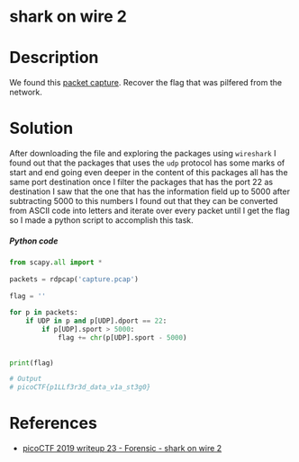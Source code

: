 # shark on wire 2

# Description
We found this [packet capture](https://jupiter.challenges.picoctf.org/static/b506393b6f9d53b94011df000c534759/capture.pcap). Recover the flag that was pilfered from the network.
# Solution
After downloading the file and exploring the packages using ```wireshark``` I found out that the packages that uses the ```udp``` protocol has some marks of start and end going even deeper in the content of this packages all has the same port destination once I filter the packages that has the port 22 as destination I saw that the one that has the information field up to 5000 after subtracting  5000 to this numbers I found out that they can be converted from ASCII code into letters and iterate over every packet until I get the flag so I made a python script to accomplish this task.
##### Python code

``` python 
from scapy.all import * 
 
packets = rdpcap('capture.pcap')
 
flag = ''
 
for p in packets:
    if UDP in p and p[UDP].dport == 22:
        if p[UDP].sport > 5000:
            flag += chr(p[UDP].sport - 5000)
 
 
print(flag)

# Output 
# picoCTF{p1LLf3r3d_data_v1a_st3g0}
```

# References
- [picoCTF 2019 writeup 23 - Forensic - shark on wire 2](https://www.youtube.com/watch?v=WcMl1SvQ6hI&list=PLDo9DMLZyP6kTZ8Td37-LdbAx4-yNfHBl)
